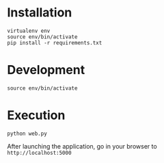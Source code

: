 # Installation
```
virtualenv env
source env/bin/activate
pip install -r requirements.txt
```

# Development
```
source env/bin/activate
```

# Execution
```
python web.py
```

After launching the application, go in your browser to `http://localhost:5000`